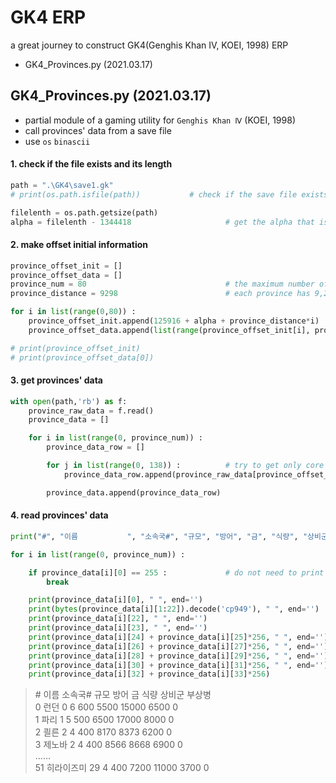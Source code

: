 # GK4 ERP
a great journey to construct GK4(Genghis Khan Ⅳ, KOEI, 1998) ERP
- GK4_Provinces.py (2021.03.17)


## GK4_Provinces.py (2021.03.17)
- partial module of a gaming utility for `Genghis Khan Ⅳ` (KOEI, 1998)
- call provinces' data from a save file
- use `os` `binascii`

#### 1. check if the file exists and its length
```python
path = ".\GK4\save1.gk"
# print(os.path.isfile(path))           # check if the save file exists

filelenth = os.path.getsize(path)
alpha = filelenth - 1344418                     # get the alpha that is added to the offset value
```

#### 2. make offset initial information
```python
province_offset_init = []
province_offset_data = []
province_num = 80                               # the maximum number of provinces = 80
province_distance = 9298                        # each province has 9,298 bytes' data

for i in list(range(0,80)) :
    province_offset_init.append(125916 + alpha + province_distance*i)
    province_offset_data.append(list(range(province_offset_init[i], province_offset_init[i] + province_distance)))

# print(province_offset_init)
# print(province_offset_data[0])
```

#### 3. get provinces' data
```python
with open(path,'rb') as f:
    province_raw_data = f.read()
    province_data = []

    for i in list(range(0, province_num)) :
        province_data_row = []

        for j in list(range(0, 138)) :          # try to get only core data
            province_data_row.append(province_raw_data[province_offset_data[i][j]])

        province_data.append(province_data_row)
```

#### 4. read provinces' data
```python
print("#", "이름           ", "소속국#", "규모", "방어", "금", "식량", "상비군", "부상병")

for i in list(range(0, province_num)) :

    if province_data[i][0] == 255 :             # do not need to print empty data
        break

    print(province_data[i][0], " ", end='')                                 # province #
    print(bytes(province_data[i][1:22]).decode('cp949'), " ", end='')       # province name
    print(province_data[i][22], " ", end='')                                # country #
    print(province_data[i][23], " ", end='')                                # province scale
    print(province_data[i][24] + province_data[i][25]*256, " ", end='')     # province defence
    print(province_data[i][26] + province_data[i][27]*256, " ", end='')     # province gold
    print(province_data[i][28] + province_data[i][29]*256, " ", end='')     # province food
    print(province_data[i][30] + province_data[i][31]*256, " ", end='')     # province soldiers
    print(province_data[i][32] + province_data[i][33]*256)                  # province injured soldiers
```
> \# 이름            소속국# 규모 방어 금 식량 상비군 부상병  
> 0  런던                  0  6  600  5500  15000  6500  0  
> 1  파리                  1  5  500  6500  17000  8000  0  
> 2  쾰른                  2  4  400  8170  8373  6200  0  
> 3  제노바                2  4  400  8566  8668  6900  0  
> ……  
> 51  히라이즈미            29  4  400  7200  11000  3700  0